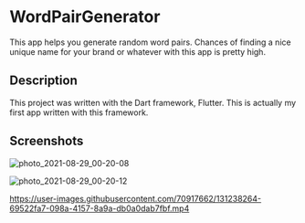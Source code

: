 # WordPairGenerator

This app helps you generate random word pairs. Chances of finding a nice unique name for your brand or whatever with this app is pretty high.

## Description

This project was written with the Dart framework, Flutter. This is actually my first app written with this framework.

## Screenshots

![photo_2021-08-29_00-20-08](https://user-images.githubusercontent.com/70917662/131238281-3f7c105d-c658-4928-8ca8-7ccb60250214.jpg)

![photo_2021-08-29_00-20-12](https://user-images.githubusercontent.com/70917662/131238285-bb3f3490-cce9-4297-91b0-f2fd976b3fc0.jpg)

https://user-images.githubusercontent.com/70917662/131238264-69522fa7-098a-4157-8a9a-db0a0dab7fbf.mp4
